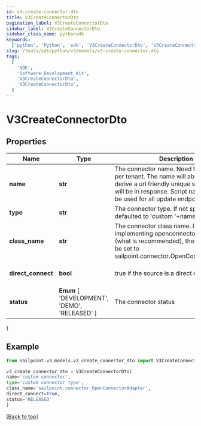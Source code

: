 ```yaml
---
id: v3-create-connector-dto
title: V3CreateConnectorDto
pagination_label: V3CreateConnectorDto
sidebar_label: V3CreateConnectorDto
sidebar_class_name: pythonsdk
keywords:
  ['python', 'Python', 'sdk', 'V3CreateConnectorDto', 'V3CreateConnectorDto']
slug: /tools/sdk/python/v3/models/v3-create-connector-dto
tags:
  [
    'SDK',
    'Software Development Kit',
    'V3CreateConnectorDto',
    'V3CreateConnectorDto',
  ]
---
```


# V3CreateConnectorDto

## Properties

| Name | Type | Description | Notes |
| --- | --- | --- | --- |
| **name** | **str** | The connector name. Need to be unique per tenant. The name will able be used to derive a url friendly unique scriptname that will be in response. Script name can then be used for all update endpoints | [required] |
| **type** | **str** | The connector type. If not specified will be defaulted to 'custom '+name | [optional] |
| **class_name** | **str** | The connector class name. If you are implementing openconnector standard (what is recommended), then this need to be set to sailpoint.connector.OpenConnectorAdapter | [required] |
| **direct_connect** | **bool** | true if the source is a direct connect source | [optional] [default to True] |
| **status** | **Enum** [ 'DEVELOPMENT', 'DEMO', 'RELEASED' ] | The connector status | [optional] |

}

## Example

```python
from sailpoint.v3.models.v3_create_connector_dto import V3CreateConnectorDto

v3_create_connector_dto = V3CreateConnectorDto(
name='custom connector',
type='custom connector type',
class_name='sailpoint.connector.OpenConnectorAdapter',
direct_connect=True,
status='RELEASED'
)

```

[[Back to top]](#)
